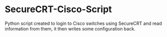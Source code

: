 # SecureCRT-Cisco-Script
Python script created to login to Cisco switches using SecureCRT and read information from them, it then writes some configuration back.
